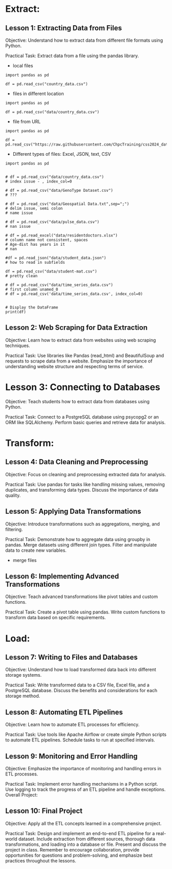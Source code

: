 # Extract:

## Lesson 1: Extracting Data from Files

Objective: Understand how to extract data from different file formats using Python.

Practical Task: Extract data from a file using the pandas library. 

- local files

```
import pandas as pd

df = pd.read_csv("country_data.csv")

```

- files in different location

```
import pandas as pd

df = pd.read_csv("data/country_data.csv")

```

- file from URL

```
import pandas as pd

df = pd.read_csv("https://raw.githubusercontent.com/ChpcTraining/css2024_data/main/country_data.csv")

```

  
- Different types of files: Excel, JSON, text, CSV


```
import pandas as pd


# df = pd.read_csv("data/country_data.csv")
# index issue - , index_col=0

# df = pd.read_csv("data/GenoType Dataset.csv")
# ???

# df = pd.read_csv("data/Geospatial Data.txt",sep=";")
# delim issue, semi colon
# name issue

# df = pd.read_csv("data/pulse_data.csv")
# nan issue

# df = pd.read_excel("data/residentdoctors.xlsx")
# column name not consistent, spaces
# Age-dist has years in it
# nan

#df = pd.read_json("data/student_data.json")
# how to read in subfields

df = pd.read_csv("data/student-mat.csv")
# pretty clean

# df = pd.read_csv("data/time_series_data.csv")
# first column unamed_0
# df = pd.read_csv('data/time_series_data.csv', index_col=0)


# Display the DataFrame
print(df)
```

## Lesson 2: Web Scraping for Data Extraction

Objective: Learn how to extract data from websites using web scraping techniques.

Practical Task: Use libraries like Pandas (read_html) and BeautifulSoup and requests to scrape data from a website. Emphasize the importance of understanding website structure and respecting terms of service.



# Lesson 3: Connecting to Databases

Objective: Teach students how to extract data from databases using Python.

Practical Task: Connect to a PostgreSQL database using psycopg2 or an ORM like SQLAlchemy. Perform basic queries and retrieve data for analysis.


# Transform:


## Lesson 4: Data Cleaning and Preprocessing

Objective: Focus on cleaning and preprocessing extracted data for analysis.

Practical Task: Use pandas for tasks like handling missing values, removing duplicates, and transforming data types. Discuss the importance of data quality.


## Lesson 5: Applying Data Transformations

Objective: Introduce transformations such as aggregations, merging, and filtering.

Practical Task: Demonstrate how to aggregate data using groupby in pandas. Merge datasets using different join types. Filter and manipulate data to create new variables.

- merge files


## Lesson 6: Implementing Advanced Transformations

Objective: Teach advanced transformations like pivot tables and custom functions.

Practical Task: Create a pivot table using pandas. Write custom functions to transform data based on specific requirements.

# Load:

## Lesson 7: Writing to Files and Databases

Objective: Understand how to load transformed data back into different storage systems.

Practical Task: Write transformed data to a CSV file, Excel file, and a PostgreSQL database. Discuss the benefits and considerations for each storage method.


## Lesson 8: Automating ETL Pipelines

Objective: Learn how to automate ETL processes for efficiency.

Practical Task: Use tools like Apache Airflow or create simple Python scripts to automate ETL pipelines. Schedule tasks to run at specified intervals.

## Lesson 9: Monitoring and Error Handling

Objective: Emphasize the importance of monitoring and handling errors in ETL processes.

Practical Task: Implement error handling mechanisms in a Python script. Use logging to track the progress of an ETL pipeline and handle exceptions.
Overall Project:

## Lesson 10: Final Project

Objective: Apply all the ETL concepts learned in a comprehensive project.

Practical Task: Design and implement an end-to-end ETL pipeline for a real-world dataset. Include extraction from different sources, thorough data transformations, and loading into a database or file. Present and discuss the project in class.
Remember to encourage collaboration, provide opportunities for questions and problem-solving, and emphasize best practices throughout the lessons.
